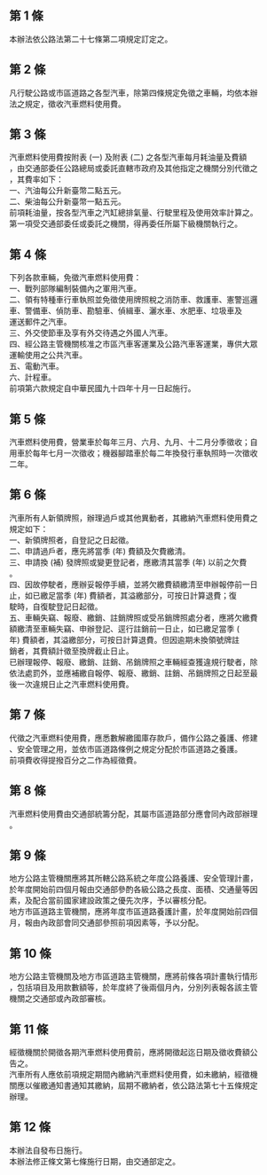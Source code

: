 第 1 條
-------
本辦法依公路法第二十七條第二項規定訂定之。

第 2 條
-------
凡行駛公路或市區道路之各型汽車，除第四條規定免徵之車輛，均依本辦  
法之規定，徵收汽車燃料使用費。

第 3 條
-------
汽車燃料使用費按附表 (一) 及附表 (二) 之各型汽車每月耗油量及費額  
，由交通部委任公路總局或委託直轄市政府及其他指定之機關分別代徵之  
，其費率如下：  
一、汽油每公升新臺幣二點五元。  
二、柴油每公升新臺幣一點五元。  
前項耗油量，按各型汽車之汽缸總排氣量、行駛里程及使用效率計算之。  
第一項受交通部委任或委託之機關，得再委任所屬下級機關執行之。

第 4 條
-------
下列各款車輛，免徵汽車燃料使用費：  
一、戰列部隊編制裝備內之軍用汽車。  
二、領有特種車行車執照並免徵使用牌照稅之消防車、救護車、憲警巡邏  
    車、警備車、偵防車、勘驗車、偵緝車、灑水車、水肥車、垃圾車及  
    運送郵件之汽車。  
三、外交使節車及享有外交待遇之外國人汽車。  
四、經公路主管機關核准之市區汽車客運業及公路汽車客運業，專供大眾  
    運輸使用之公共汽車。  
五、電動汽車。  
六、計程車。  
前項第六款規定自中華民國九十四年十月一日起施行。

第 5 條
-------
汽車燃料使用費，營業車於每年三月、六月、九月、十二月分季徵收；自  
用車於每年七月一次徵收；機器腳踏車於每二年換發行車執照時一次徵收  
二年。

第 6 條
-------
汽車所有人新領牌照，辦理過戶或其他異動者，其繳納汽車燃料使用費之  
規定如下：  
一、新領牌照者，自登記之日起徵。  
二、申請過戶者，應先將當季 (年) 費額及欠費繳清。  
三、申請換 (補) 發牌照或變更登記者，應繳清其當季 (年) 以前之欠費  
    。  
四、因故停駛者，應辦妥報停手續，並將欠繳費額繳清至申辦報停前一日  
    止，如已繳足當季 (年) 費額者，其溢繳部分，可按日計算退費；復  
    駛時，自復駛登記日起徵。  
五、車輛失竊、報廢、繳銷、註銷牌照或受吊銷牌照處分者，應將欠繳費  
    額繳清至車輛失竊、申辦登記、逕行註銷前一日止，如已繳足當季 (  
    年) 費額者，其溢繳部分，可按日計算退費。但因逾期未換領號牌註  
    銷者，其費額計徵至換牌截止日止。  
已辦理報停、報廢、繳銷、註銷、吊銷牌照之車輛經查獲違規行駛者，除  
依法處罰外，並應補繳自報停、報廢、繳銷、註銷、吊銷牌照之日起至最  
後一次違規日止之汽車燃料使用費。

第 7 條
-------
代徵之汽車燃料使用費，應悉數解繳國庫存款戶，備作公路之養護、修建  
、安全管理之用，並依市區道路條例之規定分配於市區道路之養護。  
前項費收得提撥百分之二作為經徵費。

第 8 條
-------
汽車燃料使用費由交通部統籌分配，其屬市區道路部分應會同內政部辦理  
。

第 9 條
-------
地方公路主管機關應將其所轄公路系統之年度公路養護、安全管理計畫，  
於年度開始前四個月報由交通部參酌各級公路之長度、面積、交通量等因  
素，及配合當前國家建設政策之優先次序，予以審核分配。  
地方市區道路主管機關，應將年度市區道路養護計畫，於年度開始前四個  
月，報由內政部會同交通部參照前項因素等，予以分配。

第 10 條
--------
地方公路主管機關及地方市區道路主管機關，應將前條各項計畫執行情形  
，包括項目及用款數額等，於年度終了後兩個月內，分別列表報各該主管  
機關之交通部或內政部審核。

第 11 條
--------
經徵機關於開徵各期汽車燃料使用費前，應將開徵起迄日期及徵收費額公  
告之。  
汽車所有人應依前項規定期間內繳納汽車燃料使用費，如未繳納，經徵機  
關應以催繳通知書通知其繳納，屆期不繳納者，依公路法第七十五條規定  
辦理。

第 12 條
--------
本辦法自發布日施行。  
本辦法修正條文第七條施行日期，由交通部定之。

